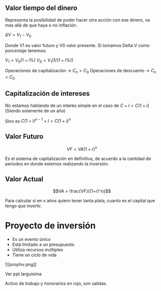 ## Valor tiempo del dinero
Representa la posibilidad de poder hacer otra acción con ese dinero, va mas allá de que haya o no inflación.

$\Delta V = V_1 - V_0$

Donde V1 es valor futuro y V0 valor presente. Si tomamos Delta V como porcentaje tenemos:

$V_1 = V_0 (1 + i \%)$
$V_0 = V_1 (1 / (1 + i \%))$

Operaciones de capitalización -> $C_n > C_0$
Operaciones de descuento -> $C_n < C_0$

## Capitalización de intereses
No estamos hablando de un interés simple en el caso de $C + I = C ( 1 + i )$ (Siendo solamente de un año)

Sino es $C(1+i)^{n-1} + I = C(1+i)^n$

## Valor Futuro

$$VF = VA (1 + r)^n$$

Es el sistema de capitalización en definitiva, de acuerdo a la cantidad de períodos en donde estemos realizando la inversión.

## Valor Actual

$$VA = \frac{VF}{(1+r)^n}$$

Para calcular si en x años quiero tener tanta plata, cuanto es el capital que tengo que invertir.

# Proyecto de inversión
- Es un evento único
- Está limitado a un presupuesto
- Utiliza recursos múltiples
- Tiene un ciclo de vida

![[proyInv.png]]

Ver ppt larguisima

Activo de trabajo y honorarios en rojo, son salidas.